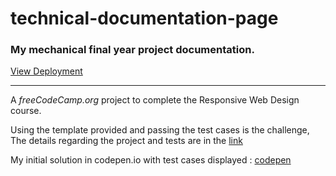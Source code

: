 # technical-documentation-page

### My mechanical final year project documentation.
[View Deployment](https://kiran0r0patil.github.io/technical-documentation-page/)

---

A *freeCodeCamp.org* project to complete the Responsive Web Design course.

Using the template provided and passing the test cases is the challenge,
The details regarding the project and tests are in the [link](https://www.freecodecamp.org/learn/responsive-web-design/responsive-web-design-projects/build-a-technical-documentation-page)


My initial solution in codepen.io  with test cases displayed :
[codepen](https://codepen.io/kiran0r0patil/full/eYEOXOL)
